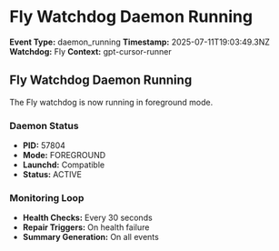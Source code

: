 # Fly Watchdog Daemon Running

**Event Type:** daemon_running
**Timestamp:** 2025-07-11T19:03:49.3NZ
**Watchdog:** Fly
**Context:** gpt-cursor-runner


## Fly Watchdog Daemon Running

The Fly watchdog is now running in foreground mode.

### Daemon Status
- **PID:** 57804
- **Mode:** FOREGROUND
- **Launchd:** Compatible
- **Status:** ACTIVE

### Monitoring Loop
- **Health Checks:** Every 30 seconds
- **Repair Triggers:** On health failure
- **Summary Generation:** On all events


